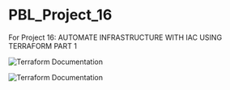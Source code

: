 # PBL_Project_16

For Project 16: AUTOMATE INFRASTRUCTURE WITH IAC USING TERRAFORM PART 1

![Terraform Documentation](https://developer.hashicorp.com/terraform/language)

![Terraform Documentation](https://developer.hashicorp.com/terraform/language)